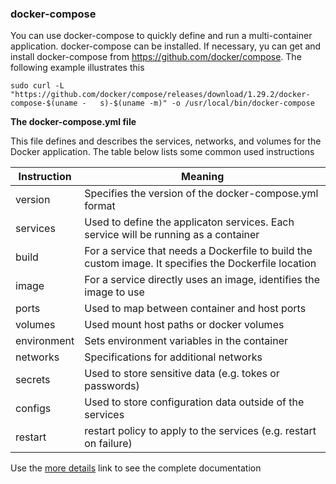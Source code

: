

### **docker-compose**

You can use docker-compose to quickly define and run a multi-container application. docker-compose can be installed. If necessary, yu can get and install docker-compose from https://github.com/docker/compose. The following example illustrates this

```
sudo curl -L "https://github.com/docker/compose/releases/download/1.29.2/docker-compose-$(uname -	s)-$(uname -m)" -o /usr/local/bin/docker-compose
```

**The docker-compose.yml file**

This file defines and describes the services, networks, and volumes for the Docker application. The table below lists some common used instructions

| Instruction           | Meaning                                                               |
| --------------------- | --------------------------------------------------------------------- |
| version               | Specifies the version of the docker-compose.yml format     |
| services              | Used to define the applicaton services. Each service will be running as a container   |
| build                 | For a service that needs a Dockerfile to build the custom image. It specifies the Dockerfile location   |
| image                 | For a service directly uses an image, identifies the image to use   |
| ports                 | Used to map between container and host ports   |
| volumes               | Used mount host paths or docker volumes   |
| environment           | Sets environment variables in the container   |
| networks              | Specifications for additional networks   |
| secrets               | Used to store sensitive data (e.g. tokes or passwords)   |
| configs               | Used to store configuration data outside of the services   |
| restart               | restart policy to apply to the services (e.g. restart on failure)   |



 Use the [more details](https://docs.docker.com/compose/compose-file/) link to see the complete documentation